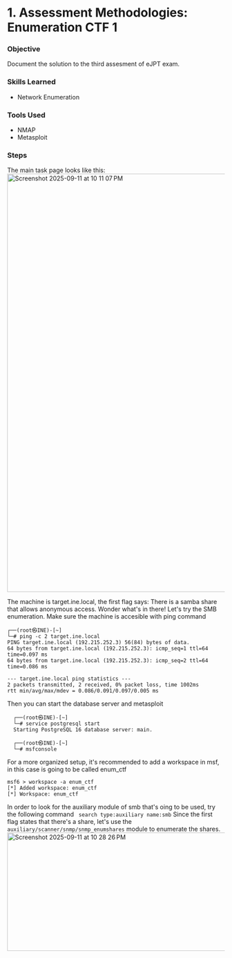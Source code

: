 # 1. Assessment Methodologies: Enumeration CTF 1


### Objective
  Document the solution to the third assesment of eJPT exam.

### Skills Learned
  - Network Enumeration

### Tools Used
  
  - NMAP
  - Metasploit

### Steps
  
  The main task page looks like this: 
  <img width="1920" height="968" alt="Screenshot 2025-09-11 at 10 11 07 PM" src="https://github.com/user-attachments/assets/ad9fc862-8562-45ab-a73f-b3d564fe536b" />

  The  machine is target.ine.local, the first flag says: There is a samba share that allows anonymous access. Wonder what's in there!
  Let's try the SMB enumeration. Make sure the machine is accesible with ping command
  
  ```
  ┌──(root㉿INE)-[~]
  └─# ping -c 2 target.ine.local
  PING target.ine.local (192.215.252.3) 56(84) bytes of data.
  64 bytes from target.ine.local (192.215.252.3): icmp_seq=1 ttl=64 time=0.097 ms
  64 bytes from target.ine.local (192.215.252.3): icmp_seq=2 ttl=64 time=0.086 ms
  
  --- target.ine.local ping statistics ---
  2 packets transmitted, 2 received, 0% packet loss, time 1002ms
  rtt min/avg/max/mdev = 0.086/0.091/0.097/0.005 ms
  
  ```
  Then you can start the database server and metasploit
  
  ```
    ┌──(root㉿INE)-[~]
    └─# service postgresql start
    Starting PostgreSQL 16 database server: main.
    
    ┌──(root㉿INE)-[~]
    └─# msfconsole 
  ```
  For a more organized setup, it's recommended to add a workspace in msf, in this case is going     to be called enum_ctf 
  
  ```
  msf6 > workspace -a enum_ctf                                                                      
  [*] Added workspace: enum_ctf                                                                     [*] Workspace: enum_ctf
  ```
  In order to look for the auxiliary module of smb that's oing to be used, try the following   command ` search type:auxiliary name:smb`  Since the first flag states that there's a share, let's use the `auxiliary/scanner/snmp/snmp_enumshares` module to enumerate the shares.
  <img width="1173" height="274" alt="Screenshot 2025-09-11 at 10 28 26 PM" src="https://github.com/user-attachments/assets/bfd8f14e-6bcd-459b-b1e0-3b9a09ae1521" />
  
  
